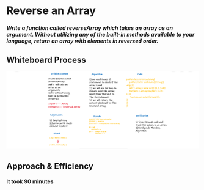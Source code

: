 # Reverse an Array
##### Write a function called reverseArray which takes an array as an argument. Without utilizing any of the built-in methods available to your language, return an array with elements in reversed order.

## Whiteboard Process
![Reverse an Array](./assets/array-reverse.png)

## Approach & Efficiency
<!-- What approach did you take? Discuss Why. What is the Big O space/time for this approach? -->

#### It took 90 minutes